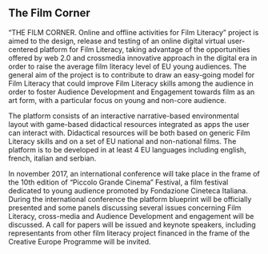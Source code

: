## The Film Corner

“THE FILM CORNER. Online and offline activities for Film Literacy” project is aimed to the design, release and testing of an online digital virtual user-centered platform for Film Literacy, taking advantage of the opportunities offered by web 2.0 and crossmedia innovative approach in the digital era in order to raise the average film literacy level of EU young audiences. The general aim of the project is to contribute to draw an easy-going model for Film Literacy that could improve Film Literacy skills among the audience in order to foster Audience Development and Engagement towards film as an art form, with a particular focus on young and non-core audience.

The platform consists of an interactive narrative-based environmental layout with game-based didactical resources integrated as apps the user can interact with. Didactical resources will be both based on generic Film Literacy skills and on a set of EU national and non-national films. The platform is to be developed in at least 4 EU languages including english, french, italian and serbian.

In november 2017, an international conference will take place in the frame of the 10th edition of “Piccolo Grande Cinema” Festival, a film festival dedicated to young audience promoted by Fondazione Cineteca Italiana. During the international conference the platform blueprint will be officially presented and some panels discussing several issues concerning Film Literacy, cross-media and Audience Development and engagement will be discussed. A call for papers will be issued and keynote speakers, including representants from other film literacy project financed in the frame of the Creative Europe Programme will be invited.
